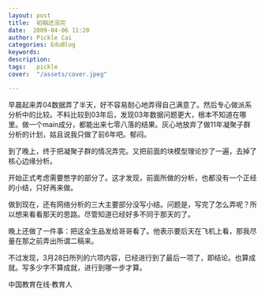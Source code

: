 ```yaml
---
layout: post  
title:  初稿还没完  
date:  2009-04-06 11:20  
author: Pickle Cai  
categories: EduBlog  
keywords: 
description:   
tags:	pickle   
cover:  "/assets/cover.jpeg"  

---  
```

    
早晨起来弄04数据弄了半天，好不容易耐心地弄得自己满意了。然后专心做派系分析中的比较。不料比较到03年后，发现03年数据问题更大，根本不知道在哪里。做一个main成分，都能出来七零八落的结果。灰心地放弃了做11年凝聚子群分析的计划，姑且说我只做了前6年吧。郁闷。



到了晚上，终于把凝聚子群的情况弄完。又把前面的块模型理论抄了一遍，去掉了核心边缘分析。



开始正式考虑需要憋字的部分了。这才发现，前面所做的分析，也都没有一个正经的小结，只好再来做。



做到现在，还有网络分析的三大主要部分没写小结。问题是，写完了怎么弄呢？所以想来看看那天的思路。尽管知道已经好多不同于那天的了。



晚上还做了一件事：把这全生品发给哥哥看了。他表示要后天在飞机上看，那我尽量在那之前弄出所谓二稿来。



不过发现，3月28日所列的六项内容，已经进行到了最后一项了，即结论。也算成就。写多少字不算成就，进行到哪一步才算。



 



		    
 中国教育在线·教育人

